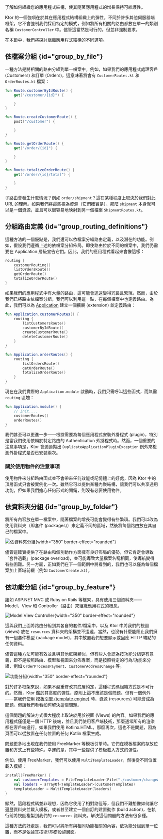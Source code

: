[//]: # (title: 應用程式結構)

<link-summary>了解如何組織您的應用程式結構，使其隨著應用程式的增長保持可維護性。</link-summary>

Ktor 的一個強項在於其在應用程式結構組織上的彈性。不同於許多其他伺服器端框架，它不會強制我們採用特定的模式，例如將所有相關的路由都放在單一的類別名稱 `CustomerController` 中。儘管這當然是可行的，但並非強制要求。

在本節中，我們將探討組織應用程式結構的不同選項。

## 依檔案分組 {id="group_by_file"}

一種方法是將相關的路由分組到單一檔案中。例如，如果我們的應用程式處理客戶 (Customers) 和訂單 (Orders)，這意味著將會有 `CustomerRoutes.kt` 和 `OrderRoutes.kt` 檔案：

<tabs>
<tab title="CustomerRoutes.kt">

```kotlin
fun Route.customerByIdRoute() {
    get("/customer/{id}") {

    }
}

fun Route.createCustomerRoute() {
    post("/customer") {

    }
}
```
</tab>
<tab title="OrderRoutes.kt">

```kotlin
fun Route.getOrderRoute() {
    get("/order/{id}") {

    }
}

fun Route.totalizeOrderRoute() {
    get("/order/{id}/total") {

    }
}
```
</tab>
</tabs>

子路由會發生什麼情況？例如 `order/shipment`？這在某種程度上取決於我們對此 URL 的理解。如果我們將這些視為資源（它們確實是），那麼 `shipment` 本身就可以是一個資源，並且可以很容易地映射到另一個檔案 `ShipmentRoutes.kt`。

## 分組路由定義 {id="group_routing_definitions"}

這種方法的一個優點是，我們還可以依檔案分組路由定義，以及潛在的功能。例如，假設我們遵循上述的依檔案分組佈局。即使路由位於不同的檔案中，我們仍需要在 Application 層級宣告它們。因此，我們的應用程式看起來會像這樣：

```kotlin
routing {
    customerRouting()
    listOrdersRoute()
    getOrderRoute()
    totalizeOrderRoute()
}
```

如果我們的應用程式中有大量的路由，這可能會迅速變得冗長且繁瑣。然而，由於我們已將路由依檔案分組，我們可以利用這一點，在每個檔案中也定義路由。為此，我們可以為 [Application](https://api.ktor.io/ktor-server/ktor-server-core/io.ktor.server.application/-application/index.html) 建立一個擴展 (extension) 並定義路由：

<tabs>
<tab title="CustomerRoutes.kt">

```kotlin
fun Application.customerRoutes() {
    routing {
        listCustomersRoute()
        customerByIdRoute()
        createCustomerRoute()
        deleteCustomerRoute()
    }    
}
```
</tab>
<tab title="OrderRoutes.kt">

```kotlin
fun Application.orderRoutes() {
    routing {
        listOrdersRoute()
        getOrderRoute()
        totalizeOrderRoute()
    }
}
```
</tab>
</tabs>

現在在我們實際的 `Application.module` 啟動時，我們只需呼叫這些函式，而無需 `routing` 區塊：

```kotlin
fun Application.module() {
    // Init....
    customerRoutes()
    orderRoutes()
}
```

我們甚至可以更進一步——根據需要為每個應用程式安裝外掛程式 (plugin)，特別是當我們使用依賴於特定路由的 Authentication 外掛程式時。然而，一個重要的注意事項是，Ktor 會透過拋出 `DuplicateApplicationPluginException` 例外來檢測外掛程式是否已安裝兩次。

### 關於使用物件的注意事項

使用物件來分組路由函式並不會帶來任何效能或記憶體上的好處，因為 Ktor 中的頂層函式只會被實例化一次。雖然它可以提供某種內聚結構，讓我們可以共享通用功能，但如果我們擔心任何形式的開銷，則沒有必要使用物件。

## 依資料夾分組 {id="group_by_folder"}

將所有內容放在單一檔案中，隨著檔案的增長可能會變得有些繁瑣。我們可以改為使用資料夾（即套件 (packages)）來定義不同的區域，然後將每個路由放在其自己的檔案中。

![依資料夾分組](ktor-routing-1.png){width="350" border-effect="rounded"}

儘管這確實提供了在路由和個別動作方面擁有良好佈局的優勢，但它肯定會導致「套件過載」(package overload)，並可能導致大量檔案名稱相同，使導航變得有些困難。另一方面，正如我們在下一個範例中將看到的，我們也可以僅為每個檔案加上區域前綴（例如 `CustomerCreate.kt`）。

## 依功能分組 {id="group_by_feature"}

諸如 ASP.NET MVC 或 Ruby on Rails 等框架，具有使用三個資料夾——Model、View 和 Controller（路由）來組織應用程式的概念。

![Model View Controller](ktor-routing-2.png){width="350" border-effect="rounded"}

這與我們上面將路由分組到其各自的套件/檔案中，以及 Ktor 中將我們的視圖 (views) 放在 `resources` 資料夾的架構並不遙遠，當然，也沒有什麼能阻止我們擁有一個套件模型 (package model)，其中放置我們想要顯示或回應 HTTP 端點的任何資料。

儘管這種方法可能有效並且與其他框架類似，但有些人會認為按功能分組更有意義，即不是按照路由、模型和視圖來分佈專案，而是按照特定的行為/功能來分組，例如 `OrderProcessPayment`、`CustomerAddressChange` 等。

![功能分組](ktor-routing-3.png){width="350" border-effect="rounded"}

對於許多框架來說，如果不嚴重修改其底層約定，這種程式碼組織方式是不可行的。然而，Ktor 鑑於其高度的彈性，原則上這不應該是個問題。但有一個例外——當我們使用 [模板引擎 (template engine)](server-templating.md) 時，資源 (resources) 可能會成為問題。但讓我們看看如何解決這個問題。

這個問題的解決方式很大程度上取決於用於視圖 (Views) 的內容。如果我們的應用程式僅僅是一個 HTTP 後端，並且我們使用客戶端技術，那麼通常所有的渲染都在客戶端進行。如果我們使用 Kotlinx.HTML，那麼再次，這也不是問題，因為頁面可以從放置在任何位置的任何 Kotlin 檔案生成。

問題更多地出現在我們使用 FreeMarker 等模板引擎時。它們在模板檔案的存放位置和方式上有些特殊。幸運的是，其中一些提供了模板載入方式的彈性。

例如，使用 FreeMarker，我們可以使用 `MultiTemplateLoader`，然後從不同位置載入模板：

```kotlin
install(FreeMarker) {
    val customerTemplates = FileTemplateLoader(File("./customer/changeAddress"))
    val loaders = arrayOf<TemplateLoader>(customerTemplates)
    templateLoader = MultiTemplateLoader(loaders)
}
```

顯然，這段程式碼並非理想，因為它使用了相對路徑等，但我們不難想像如何讓它遍歷資料夾並載入模板，或者甚至建立一個自訂的建置動作 (build action)，在執行前將視圖複製到我們的 `resources` 資料夾。解決這個問題的方法有很多種。

這種方法的好處是，我們可以將所有與相同功能相關的內容，依功能分組到單一位置，而不是依據其技術/基礎設施層面。